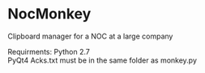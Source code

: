 # NocMonkey
Clipboard manager for a NOC at a large company

Requirments:
Python 2.7 <br />
PyQt4
Acks.txt must be in the same folder as monkey.py
